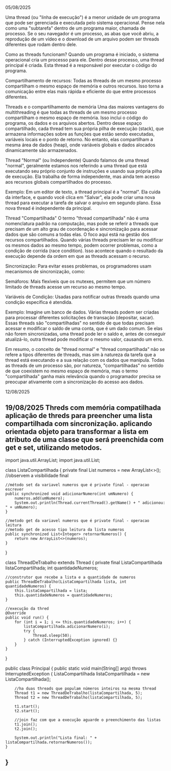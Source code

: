 05/08/2025

Uma thread (ou "linha de execução") é a menor unidade de um programa que pode ser gerenciada e executada pelo sistema operacional. Pense nela como uma "subtarefa" dentro de um programa maior, chamada de processo.
Se o seu navegador é um processo, as abas que você abriu, a reprodução de um vídeo e o download de um arquivo podem ser threads diferentes que rodam dentro dele.

Como as threads funcionam?
Quando um programa é iniciado, o sistema operacional cria um processo para ele.
Dentro desse processo, uma thread principal é criada. Esta thread é a responsável por executar o código do programa.

Compartilhamento de recursos: 
Todas as threads de um mesmo processo compartilham o mesmo espaço de memória e outros recursos.
Isso torna a comunicação entre elas mais rápida e eficiente do que entre processos diferentes.

Threads e o compartilhamento de memória
Uma das maiores vantagens do multithreading é que todas as threads de um mesmo processo compartilham o mesmo espaço de memória. Isso inclui o código do programa, os dados e os arquivos abertos.
Dentro desse espaço compartilhado, cada thread tem sua própria pilha de execução (stack), que armazena informações sobre as funções que estão sendo executadas, variáveis locais e o ponto de retorno.
No entanto, elas compartilham a mesma área de dados (heap), onde variáveis globais e dados alocados dinamicamente são armazenados.

Thread "Normal" (ou Independente)
Quando falamos de uma thread "normal", geralmente estamos nos referindo a uma thread que está executando seu próprio conjunto de instruções e usando sua própria pilha de execução. 
Ela trabalha de forma independente, mas ainda tem acesso aos recursos globais compartilhados do processo.

Exemplo: 
Em um editor de texto, a thread principal é a "normal". Ela cuida da interface, e quando você clica em "Salvar", ela pode criar uma nova thread para executar a tarefa de salvar o arquivo em segundo plano. Essa nova thread é independente da principal.

Thread "Compartilhada"
O termo "thread compartilhada" não é uma nomenclatura padrão na computação, mas pode se referir a threads que precisam de um alto grau de coordenação e sincronização para acessar dados que são comuns a todas elas.
O foco aqui está na gestão dos recursos compartilhados.
Quando várias threads precisam ler ou modificar os mesmos dados ao mesmo tempo, podem ocorrer problemas, como a condição de corrida (race condition). 
Isso acontece quando o resultado da execução depende da ordem em que as threads acessam o recurso.

Sincronização: Para evitar esses problemas, os programadores usam mecanismos de sincronização, como:

Semáforos: Mais flexíveis que os mutexes, permitem que um número limitado de threads acesse um recurso ao mesmo tempo.

Variáveis de Condição: Usadas para notificar outras threads quando uma condição específica é atendida.

Exemplo: 
Imagine um banco de dados. Várias threads podem ser criadas para processar diferentes solicitações de transação (depositar, sacar). Essas threads são "compartilhadas" no sentido de que todas precisam acessar e modificar o saldo de uma conta, que é um dado comum. Se elas não forem sincronizadas, uma thread pode ler o saldo e, antes de conseguir atualizá-lo, outra thread pode modificar o mesmo valor, causando um erro.

Em resumo, o conceito de "thread normal" e "thread compartilhada" não se refere a tipos diferentes de threads, mas sim à natureza da tarefa que a thread está executando e a sua relação com os dados que manipula. 
Todas as threads de um processo são, por natureza, "compartilhadas" no sentido de que coexistem no mesmo espaço de memória, mas o termo "compartilhada" ganha mais relevância quando o programador precisa se preocupar ativamente com a sincronização do acesso aos dados.

12/08/2025

19/08/2025
Threds com memória compatilhada 
aplicação de threds para preencher uma lista compartilhada com sincronização.
aplicando orientada objeto para transformar a lista em atributo de uma classe que será preenchida com get e set, utilizando metodos.
-------------------------------------------------------------------------------------
import java.util.ArrayList;
import java.util.List;
 
class ListaCompartilhada {
    private final List<Integer> numeros = new ArrayList<>(); //observem a visibilidade final
 
    //método set da variavel numeros que é private final - operacao escrever
    public synchronized void adicionarNumero(int umNumero) {
        numeros.add(umNumero);
        System.out.println(Thread.currentThread().getName() + " adicionou: " + umNumero);
    }
 
    //metodo get da variavel numeros que é private final - operacao leitura
    //metodo get de acesso tipo leitura da lista numeros
    public synchronized List<Integer> retornarNumeros() { 
        return new ArrayList<>(numeros);
    }
}
 
class ThreadDeTrabalho extends Thread {
    private final ListaCompartilhada listaCompartilhada;
    int quantidadeNumeros;

    //construtor que recebe a lista e a quantidade de numeros
    public ThreadDeTrabalho(ListaCompartilhada lista, int quantidadeNumeros) {
        this.listaCompartilhada = lista;
        this.quantidadeNumeros = quantidadeNumeros;
    }

    //execução da thred
    @Override
    public void run() {
        for (int i = 1; i <= this.quantidadeNumeros; i++) {
            listaCompartilhada.adicionarNumero(i);
            try {
                Thread.sleep(50);
            } catch (InterruptedException ignored) {}
        }
    }
}
 
public class Principal {
    public static void main(String[] args) throws InterruptedException {
        ListaCompartilhada listaCompartilhada = new ListaCompartilhada();
        
 
        //ha duas threads que populam números inteiros na mesma thread
        Thread t1 = new ThreadDeTrabalho(listaCompartilhada, 5);
        Thread t2 = new ThreadDeTrabalho(listaCompartilhada, 5);
 
        t1.start();
        t2.start();

        //join faz com que a execução aguarde o preenchimento das listas
        t1.join();
        t2.join();
 
        System.out.println("Lista final: " + listaCompartilhada.retornarNumeros());
    }
}
-------------------------------------------------------------------------------------------------------




